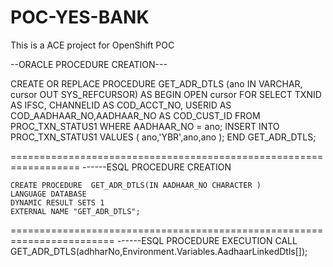 # POC-YES-BANK
This is a ACE project for OpenShift POC

--ORACLE PROCEDURE CREATION---

CREATE OR REPLACE
PROCEDURE GET_ADR_DTLS (ano IN  VARCHAR,
                      cursor OUT SYS_REFCURSOR) AS 
BEGIN 
    OPEN cursor FOR
    SELECT TXNID AS IFSC,
           CHANNELID AS COD_ACCT_NO,
           USERID AS COD_AADHAAR_NO,AADHAAR_NO AS COD_CUST_ID
    FROM   PROC_TXN_STATUS1
    WHERE  AADHAAR_NO = ano;
    INSERT INTO PROC_TXN_STATUS1 VALUES ( ano,'YBR',ano,ano );
END GET_ADR_DTLS;

==================================================================
------ESQL PROCEDURE CREATION

    
    CREATE PROCEDURE  GET_ADR_DTLS(IN AADHAAR_NO CHARACTER )
	LANGUAGE DATABASE
	DYNAMIC RESULT SETS 1
	EXTERNAL NAME "GET_ADR_DTLS";
========================================================================
------ESQL PROCEDURE EXECUTION
CALL GET_ADR_DTLS(adhharNo,Environment.Variables.AadhaarLinkedDtls[]);
